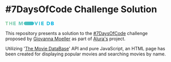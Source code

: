 <h1>#7DaysOfCode Challenge Solution</h1>
<p><img width="30%" src="https://github.com/Vat-ua/find-movies/blob/main/img/tmdb-logo.svg" alt="The Movie DataBase Logo"></p>
<p>This repository presents a solution to the <a href="https://7daysofcode.io/" rel="nofollow">#7DaysOfCode</a> challenge proposed by 
  <a href="https://github.com/giovannamoeller" rel="nofollow">Giovanna Moeller</a> as part of 
  <a href="https://www.alura.com.br/" rel="nofollow">Alura's</a> project.</p>
<p>Utilizing '<a href="https://www.themoviedb.org/" rel="nofollow">The Movie DataBase</a>' 
  API and pure JavaScript, an HTML page has been created for displaying popular movies and searching movies by name.</p>
